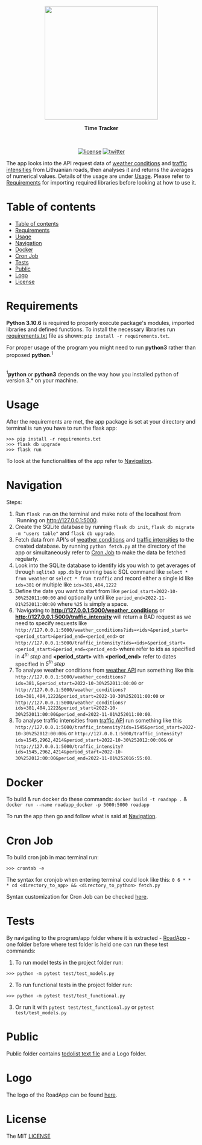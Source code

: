 <p align=center>
  <img height="300px" src="https://github.com/aurimas13/RoadApp/blob/main/public/logo/road_vehicle.jpg"/>
</p>

<p align="center" > <b> Time Tracker </b> </p>
<br>
<p align=center>
  <a href="https://github.com/aurimas13/RoadApp/blob/main/LICENSE"><img alt="license" src="https://img.shields.io/npm/l/express"></a>
  <a href="https://twitter.com/aurimasnausedas"><img alt="twitter" src="https://img.shields.io/twitter/follow/aurimasnausedas?style=social"/></a>
</p>

The app looks into the API request data of [weather conditions](https://eismoinfo.lt/weather-conditions-service?id=%271166%27)
and [traffic intensities](https://eismoinfo.lt/traffic-intensity-service#) from Lithuanian roads, then analyses it and returns the averages of numerical values.
Details of the usage are under [Usage](#usage). Please refer to [Requirements](#requirements) for importing required libraries before looking at how to use it.

# Table of contents

- [Table of contents](#table-of-contents)
- [Requirements](#requirements)
- [Usage](#usage)
- [Navigation](#navigation)
- [Docker](#docker)
- [Cron Job](#cron-job)
- [Tests](#tests)
- [Public](#public)
- [Logo](#photo)
- [License](#license)

# Requirements

**Python 3.10.6** is required to properly execute package's modules, imported libraries and defined functions. 
To install the necessary libraries run [requirements.txt](https://github.com/aurimas13/Tracker/blob/main/requirements.txt) file as shown: `pip install -r requirements.txt`.

For proper usage of the program you might need to run **python3** rather than proposed **python**.<sup>1</sup>

<br><sup>1</sup>**python** or **python3** depends on the way how you installed python of version 3.* on your machine. </br>

# Usage

After the requirements are met, the app package is set at your directory and terminal is run you have to run the flask app:
```
>>> pip install -r requirements.txt
>>> flask db upgrade 
>>> flask run
```

To look at the functionalities of the app refer to [Navigation](#navigation).

# Navigation

Steps:

1. Run `flask run` on the terminal and make note of the localhost from `Running on http://127.0.0.1:5000.
2. Create the SQLite database by running `flask db init`, `flask db migrate -m "users table"` and `flask db upgrade`.
3. Fetch data from API's of [weather conditions](https://eismoinfo.lt/weather-conditions-service?id=%271166%27)
and [traffic intensities](https://eismoinfo.lt/traffic-intensity-service#) to the created database. by running `python fetch.py` 
at the directory of the app or simultaneously refer to [Cron Job](#cron-job) to make the data be fetched regularly.
4. Look into the SQLite database to identify ids you wish to get averages of through `sqlite3 app.db` by running basic
SQL command like `select * from weather` or `select * from traffic` and record either a single id like `ids=381`
or multiple like `ids=381,404,1222`
5. Define the date you want to start from like `period_start=2022-10-30%252011:00:00` and optionally until
like `period_end=2022-11-01%252011:00:00` where `%25` is simply a space.
6. 'Navigating to **http://127.0.0.1:5000/weather_conditions** or **http://127.0.0.1:5000/traffic_intensity** will return a BAD request
as we need to specify requests like `http://127.0.0.1:5000/weather_conditions?ids=<ids>&period_start=<period_start>&period_end=<period_end>`
or `http://127.0.0.1:5000/traffic_intensity?ids=<ids>&period_start=<period_start>&period_end=<period_end>` where **<ids>** refer to ids as specified in *4<sup>th</sup> step* 
and **<period_start>** with **<period_end>** refer to dates specified in *5<sup>th</sup> step*
7. To analyse weather conditions from [weather API](https://eismoinfo.lt/weather-conditions-service?id=%271166%27) run something like this
`http://127.0.0.1:5000/weather_conditions?ids=381,&period_start=2022-10-30%252011:00:00` or `http://127.0.0.1:5000/weather_conditions?ids=381,404,1222&period_start=2022-10-30%252011:00:00` or 
`http://127.0.0.1:5000/weather_conditions?ids=381,404,1222&period_start=2022-10-30%252011:00:00&period_end=2022-11-01%252011:00:00`.
8. To analyse traffic intensities from [traffic API](https://eismoinfo.lt/traffic-intensity-service#) run something like this
`http://127.0.0.1:5000/traffic_intensity?ids=1545&period_start=2022-10-30%252012:00:00&` or
`http://127.0.0.1:5000/traffic_intensity?ids=1545,2962,4214&period_start=2022-10-30%252012:00:00&` or
`http://127.0.0.1:5000/traffic_intensity?ids=1545,2962,4214&period_start=2022-10-30%252012:00:00&period_end=2022-11-01%252016:55:00`.

# Docker

To build & run docker do these commands: 
`docker build -t roadapp .` & `docker run --name roadapp_docker -p 5000:5000 roadapp`

To run the app then go and follow what is said at [Navigation](#navigation).

# Cron Job

To build cron job in mac terminal run:
``` 
>>> crontab -e
```

The syntax for cronjob when entering terminal could look like this: `0 6 * * * cd <directory_to_app> && <directory_to_python> fetch.py`

Syntax customization for Cron Job can be checked [here](https://crontab.guru/).

# Tests

By navigating to the program/app folder where it is extracted - [RoadApp](https://github.com/aurimas13/Tracker) - one folder before where test folder is held one can run these test commands:

1) To run model tests in the project folder run:
```
>>> python -m pytest test/test_models.py

```

2) To run functional tests in the project folder run:
```
>>> python -m pytest test/test_functional.py

```

3) Or run it with `pytest test/test_functional.py` or `pytest test/test_models.py`

# Public

Public folder contains [todolist text file](https://github.com/aurimas13/RoadApp/blob/main/public/totdolist.txt) and a Logo folder.

[//]: # (- [task.pdf]&#40;https://github.com/aurimas13/BirthdayReminderApp/blob/main/Public/task.pdf&#41; - the problem for which this program was implemented.)

# Logo

The logo of the RoadApp can be found [here](https://github.com/aurimas13/RoadApp/blob/main/public/logo/road_vehicle.jpg).

# License

The MIT [LICENSE](https://github.com/aurimas13/Tracker/blob/main/LICENSE)
